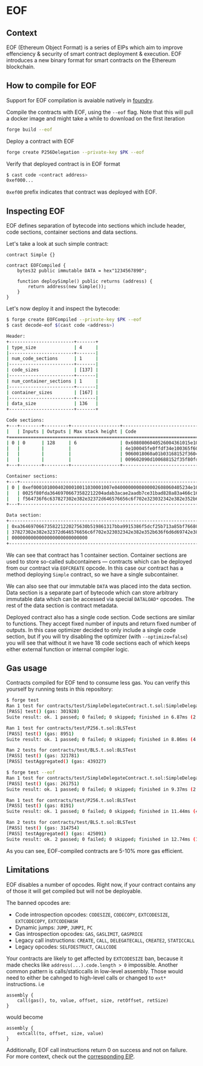 # EOF

## Context
EOF (Ethereum Object Format) is a series of EIPs which aim to improve effenciency & security of smart contract deployment & execution. EOF introduces a new binary format for smart contracts on the Ethereum blockchain.

## How to compile for EOF
Support for EOF compilation is avaiable natively in [foundry](https://github.com/foundry-rs/foundry).

Compile the contracts with EOF, using the `--eof` flag. Note that this will pull a docker image and might take a while to download on the first iteration
```bash
forge build --eof 
```

Deploy a contract with EOF
```bash
forge create P256Delegation --private-key $PK --eof
```

Verify that deployed contract is in EOF format
```bash
$ cast code <contract address>
0xef000...
```

`0xef00` prefix indicates that contract was deployed with EOF.


## Inspecting EOF

EOF defines separation of bytecode into sections which include header, code sections, container sections and data sections.

Let's take a look at such simple contract:
```solidity
contract Simple {}

contract EOFCompiled {
    bytes32 public immutable DATA = hex"1234567890";

    function deploySimple() public returns (address) {
        return address(new Simple());
    }
}

```

Let's now deploy it and inspect the bytecode:
```bash
$ forge create EOFCompiled --private-key $PK --eof
$ cast decode-eof $(cast code <address>)

Header:
+------------------------+-------+
| type_size              | 4     |
|------------------------+-------|
| num_code_sections      | 1     |
|------------------------+-------|
| code_sizes             | [137] |
|------------------------+-------|
| num_container_sections | 1     |
|------------------------+-------|
| container_sizes        | [167] |
|------------------------+-------|
| data_size              | 136   |
+------------------------+-------+

Code sections:
+---+--------+---------+------------------+-----------------------------------------------------------------------------------+
|   | Inputs | Outputs | Max stack height | Code                                                                              |
+=============================================================================================================================+
| 0 | 0      | 128     | 6                | 0x6080806040526004361015e100035f80fd5f3560e01c908163a3f4df7e14e1004b5063ecb63dd31 |
|   |        |         |                  | 4e100045fe0ffdf34e100365f600319360112e100295f6040518180ec008015e10012602090604051 |
|   |        |         |                  | 9060018060a01b03168152f36040513d5f823e3d90fd5f80fd5f80fd34e100165f600319360112e10 |
|   |        |         |                  | 009602090d100688152f35f80fd5f80fd                                                 |
+---+--------+---------+------------------+-----------------------------------------------------------------------------------+

Container sections:
+---+-------------------------------------------------------------------------------------------------------------------------+
| 0 | 0xef00010100040200010011030001007e0400000000800002608060405234e100055f6080ee005f80fdef000101000402000100030400680000800 |
|   | 0025f80fda36469706673582212204adab3acae2aadb7ce31bad828a83a466c16b941e83e3517eb1a0707b3e9e1326c6578706572696d656e74616c |
|   | f564736f6c637827302e382e32372d646576656c6f702e323032342e382e352b636f6d6d69742e38386366363036300066                      |
+---+-------------------------------------------------------------------------------------------------------------------------+

Data section:
+-----------------------------------------------------------------------------------------------------------------------------+
| 0xa3646970667358221220275630b519861317bba9915386f5dcf25b713a85bf76680d89ddb2cab9e8c44a6c6578706572696d656e74616cf564736f6c6 |
| 37827302e382e32372d646576656c6f702e323032342e382e352b636f6d6d69742e38386366363036300066123456789000000000000000000000000000 |
| 0000000000000000000000000000                                                                                                |
+-----------------------------------------------------------------------------------------------------------------------------+
```

We can see that contract has 1 container section. Container sections are used to store so-called subcontainers — contracts which can be deployed from our contract via `EOFCREATE` opcode. In this case our contract has a method deploying `Simple` contract, so we have a single subcontainer.

We can also see that our immutable `DATA` was placed into the data section. Data section is a separate part of bytecode which can store arbitrary immutable data which can be accessed via special `DATALOAD*` opcodes. The rest of the data section is contract metadata.

Deployed contract also has a single code section. Code sections are similar to functions. They accept fixed number of inputs and return fixed number of outputs. In this case optimizer decided to only include a single code section, but if you will try disabling the optimizer (with `--optimize=false`) you will see that without it we have 18 code sections each of which keeps either external function or internal compiler logic.


## Gas usage

Contracts compiled for EOF tend to consume less gas. You can verify this yourself by running tests in this repository:

```bash
$ forge test
Ran 1 test for contracts/test/SimpleDelegateContract.t.sol:SimpleDelegateContractTest
[PASS] test() (gas: 301928)
Suite result: ok. 1 passed; 0 failed; 0 skipped; finished in 6.87ms (2.15ms CPU time)

Ran 1 test for contracts/test/P256.t.sol:BLSTest
[PASS] test() (gas: 8951)
Suite result: ok. 1 passed; 0 failed; 0 skipped; finished in 8.86ms (4.14ms CPU time)

Ran 2 tests for contracts/test/BLS.t.sol:BLSTest
[PASS] test() (gas: 321781)
[PASS] testAggregated() (gas: 439327)

$ forge test --eof
Ran 1 test for contracts/test/SimpleDelegateContract.t.sol:SimpleDelegateContractTest
[PASS] test() (gas: 261751)
Suite result: ok. 1 passed; 0 failed; 0 skipped; finished in 9.37ms (2.47ms CPU time)

Ran 1 test for contracts/test/P256.t.sol:BLSTest
[PASS] test() (gas: 8191)
Suite result: ok. 1 passed; 0 failed; 0 skipped; finished in 11.44ms (4.54ms CPU time)

Ran 2 tests for contracts/test/BLS.t.sol:BLSTest
[PASS] test() (gas: 314754)
[PASS] testAggregated() (gas: 425091)
Suite result: ok. 2 passed; 0 failed; 0 skipped; finished in 12.74ms (11.11ms CPU time)
```

As you can see, EOF-compiled contracts are 5-10% more gas efficient.

## Limitations

EOF disables a number of opcodes. Right now, if your contract contains any of those it will get compiled but will not be deployable.

The banned opcodes are:
- Code introspection opcodes: `CODESIZE`, `CODECOPY`, `EXTCODESIZE`, `EXTCODECOPY`, `EXTCODEHASH`
- Dynamic jumps: `JUMP`, `JUMPI`, `PC`
- Gas introspection opcodes: `GAS`, `GASLIMIT`, `GASPRICE`
- Legacy call instructions: `CREATE`, `CALL`, `DELEGATECALL`, `CREATE2`, `STATICCALL`
- Legacy opcodes: `SELFDESTRUCT`, `CALLCODE`

Your contracts are likely to get affected by `EXTCODESIZE` ban, because it made checks like `address(...).code.length > 0` impossible. Another common pattern is calls/staticcalls in low-level assembly. Those would need to either be cahnged to high-level calls or changed to `ext*` instructions. i.e
```solidity
assembly {
    call(gas(), to, value, offset, size, retOffset, retSize)
}
```
would become
```solidity
assembly {
    extcall(to, offset, size, value)
}
```

Additionally, EOF call instructions return 0 on success and not on failure. For more context, check out the [corresponding EIP](https://eips.ethereum.org/EIPS/eip-7069).
